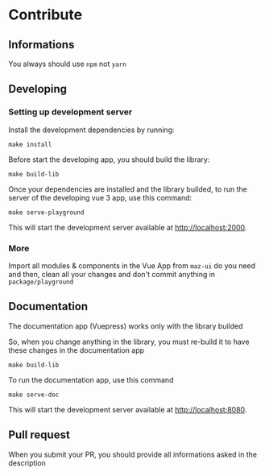 # Contribute

## Informations

You always should use `npm` not `yarn`

## Developing

### Setting up development server

Install the development dependencies by running:

```shell
make install
```

Before start the developing app, you should build the library:

```shell
make build-lib
```

Once your dependencies are installed and the library builded, to run the server of the developing vue 3 app, use this command:

```shell
make serve-playground
```

This will start the development server available at [http://localhost:2000](http://localhost:2000).

### More

Import all modules & components in the Vue App from `maz-ui` do you need and then, clean all your changes and don't commit anything in `package/playground`

## Documentation

The documentation app (Vuepress) works only with the library builded

So, when you change anything in the library, you must re-build it to have these changes in the documentation app

```shell
make build-lib
```

To run the documentation app, use this command

```shell
make serve-doc
```

This will start the development server available at [http://localhost:8080](http://localhost:8080).

## Pull request

When you submit your PR, you should provide all informations asked in the description
